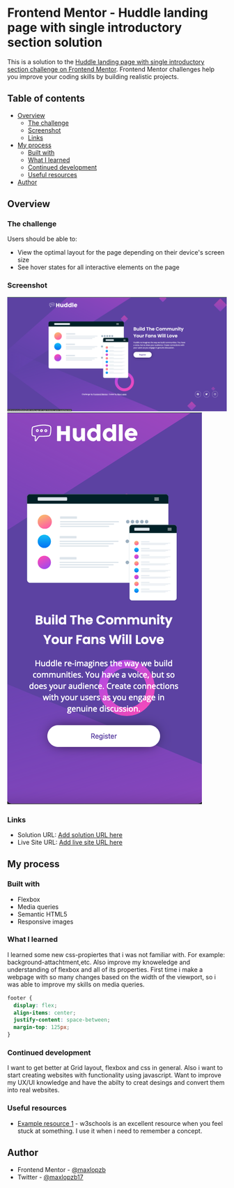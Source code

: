 # Frontend Mentor - Huddle landing page with single introductory section solution

This is a solution to the [Huddle landing page with single introductory section challenge on Frontend Mentor](https://www.frontendmentor.io/challenges/huddle-landing-page-with-a-single-introductory-section-B_2Wvxgi0). Frontend Mentor challenges help you improve your coding skills by building realistic projects. 

## Table of contents

- [Overview](#overview)
  - [The challenge](#the-challenge)
  - [Screenshot](#screenshot)
  - [Links](#links)
- [My process](#my-process)
  - [Built with](#built-with)
  - [What I learned](#what-i-learned)
  - [Continued development](#continued-development)
  - [Useful resources](#useful-resources)
- [Author](#author)


## Overview

### The challenge

Users should be able to:

- View the optimal layout for the page depending on their device's screen size
- See hover states for all interactive elements on the page

### Screenshot

![](images/screenshoot.png)
![](images/screenshoot-2.png)


### Links

- Solution URL: [Add solution URL here](https://github.com/maxlopzb/huddle-landing-page)
- Live Site URL: [Add live site URL here](https://maxlopzb.github.io/huddle-landing-page/)

## My process

### Built with

- Flexbox
- Media queries
- Semantic HTML5
- Responsive images


### What I learned

I learned some new css-propiertes that i was not familiar with. For example: background-attachtment,etc. Also improve my knoweledge and understanding of flexbox and all of its properties. First time i make a webpage with so many changes based on the width of the viewport, so i was able to improve my skills on media queries. 


```css
footer {
  display: flex;
  align-items: center;
  justify-content: space-between;
  margin-top: 125px;
}
```


### Continued development

I want to get better at Grid layout, flexbox and css in general. Also i want to start creating websites with functionality using javascript. Want to improve my UX/UI knowledge and have the abilty to creat desings and convert them into real websites.


### Useful resources

- [Example resource 1](https://www.w3schools.com/) - w3schools is an excellent resource when you feel stuck at something. I use it when i need to remember a concept.


## Author

- Frontend Mentor - [@maxlopzb](https://www.frontendmentor.io/profile/maxlopzb)
- Twitter - [@maxlopzb17](https://www.twitter.com/maxlopzb17)

